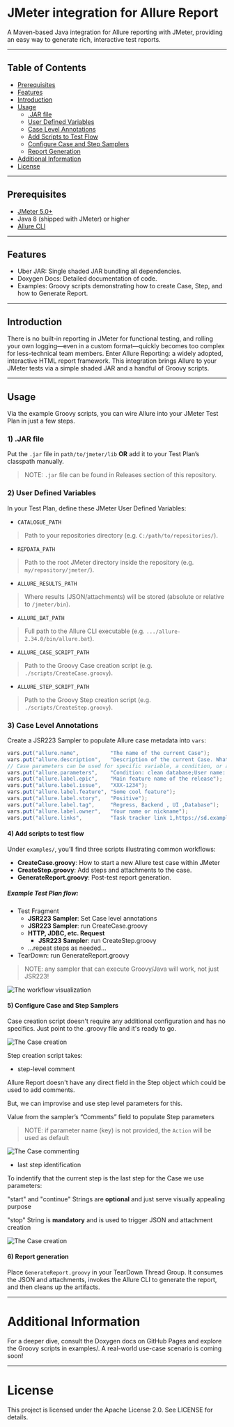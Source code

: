 # JMeter integration for Allure Report

A Maven-based Java integration for Allure reporting with JMeter, providing an easy way to generate rich, interactive test reports.

---

## Table of Contents

- [Prerequisites](#prerequisites)  
- [Features](#features)  
- [Introduction](#introduction)  
- [Usage](#usage)  
  - [.JAR file](#jar-file)  
  - [User Defined Variables](#user-defined-variables)  
  - [Case Level Annotations](#case-level-annotations)  
  - [Add Scripts to Test Flow](#add-scripts-to-test-flow)  
  - [Configure Case and Step Samplers](#configure-case-and-step-samplers)  
  - [Report Generation](#report-generation)  
- [Additional Information](#additional-information)  
- [License](#license)  

---

## Prerequisites
 - [JMeter 5.0+](https://jmeter.apache.org/download_jmeter.cgi)
 - Java 8 (shipped with JMeter) or higher
 - [Allure CLI](https://github.com/allure-framework/allure2/releases)

---

## Features
 - Uber JAR: Single shaded JAR bundling all dependencies.
 - Doxygen Docs: Detailed documentation of code.
 - Examples: Groovy scripts demonstrating how to create Case, Step, and how to Generate Report.

---

## Introduction
There is no built-in reporting in JMeter for functional testing, and rolling your own logging—even in a custom format—quickly becomes too complex for less-technical team members. Enter Allure Reporting: a widely adopted, interactive HTML report framework. This integration brings Allure to your JMeter tests via a simple shaded JAR and a handful of Groovy scripts.

---

##  Usage
Via the example Groovy scripts, you can wire Allure into your JMeter Test Plan in just a few steps.

### 1) .JAR file
Put the `.jar` file in `path/to/jmeter/lib` **OR** add it to your Test Plan’s classpath manually.
> NOTE: `.jar` file can be found in Releases section of this repository.

### 2) User Defined Variables
In your Test Plan, define these JMeter User Defined Variables:

- `CATALOGUE_PATH`  
>  Path to your repositories directory (e.g. `C:/path/to/repositories/`).  
- `REPDATA_PATH`  
>  Path to the root JMeter directory inside the repository (e.g. `my/repository/jmeter/`).  
- `ALLURE_RESULTS_PATH`  
>  Where results (JSON/attachments) will be stored (absolute or relative to `/jmeter/bin`).  
- `ALLURE_BAT_PATH`  
>  Full path to the Allure CLI executable (e.g. `.../allure-2.34.0/bin/allure.bat`).  
- `ALLURE_CASE_SCRIPT_PATH`  
>  Path to the Groovy Case creation script (e.g. `./scripts/CreateCase.groovy`).  
- `ALLURE_STEP_SCRIPT_PATH`  
>  Path to the Groovy Step creation script (e.g. `./scripts/CreateStep.groovy`). 

### 3) Case Level Annotations
Create a JSR223 Sampler to populate Allure case metadata into `vars`:
``` groovy
vars.put("allure.name",          "The name of the current Case");
vars.put("allure.description",   "Description of the current Case. What it does? What it consis of? What goal does achieve?");
// Case parameters can be used for specific variable, a condition, or additional information
vars.put("allure.parameters",    "Condition: clean database;User name: John Doe;Role: common user");
vars.put("allure.label.epic",    "Main feature name of the release");
vars.put("allure.label.issue",   "XXX-1234");
vars.put("allure.label.feature", "Some cool feature");
vars.put("allure.label.story",   "Positive");
vars.put("allure.label.tag",     "Regress, Backend , UI ,Database");
vars.put("allure.label.owner",   "Your name or nickname");
vars.put("allure.links",         "Task tracker link 1,https://sd.example.com/browse/XXX-1234,Task tracker link 2,https://sd.example.com/browse/XXX-5678");
```

#### 4) Add scripts to test flow
Under `examples/`, you’ll find three scripts illustrating common workflows:
- **CreateCase.groovy**: How to start a new Allure test case within JMeter
- **CreateStep.groovy**: Add steps and attachments to the case.
- **GenerateReport.groovy**: Post-test report generation.

##### Example Test Plan flow:
- Test Fragment
  - **JSR223 Sampler**: Set Case level annotations
  - **JSR223 Sampler**: run CreateCase.groovy
  - **HTTP, JDBC, etc. Request**
    - **JSR223 Sampler**: run CreateStep.groovy
  - …repeat steps as needed… 
 - TearDown: run GenerateReport.groovy

> NOTE: any sampler that can execute Groovy/Java will work, not just JSR223!

![The workflow visualization](imgs/workflow.jpg)

#### 5) Configure Case and Step Samplers
Case creation script doesn't require any additional configuration and has no specifics.
Just point to the .groovy file and it's ready to go.

![The Case creation](imgs/allureCase.jpg)

Step creation script takes:
- step-level comment

Allure Report doesn't have any direct field in the Step object which could be used to add comments.

But, we can improvise and use step level parameters for this.

Value from the sampler’s “Comments” field to populate Step parameters

> NOTE: if parameter name (key) is not provided, the `Action` will be used as default

![The Case commenting](imgs/allureStepComment.jpg)

- last step identification

To indentify that the current step is the last step for the Case we use parameters:

"start" and "continue" Strings are **optional** and just serve visually appealing purpose

"stop" String is **mandatory** and is used to trigger JSON and attachment creation

![The Case creation](imgs/allureStep.jpg)

#### 6) Report generation
Place `GenerateReport.groovy` in your TearDown Thread Group. It consumes the JSON and attachments, invokes the Allure CLI to generate the report, and then cleans up the artifacts.

---

# Additional Information
For a deeper dive, consult the Doxygen docs on GitHub Pages and explore the Groovy scripts in examples/. A real-world use-case scenario is coming soon!

---

# License
This project is licensed under the Apache License 2.0. See LICENSE for details.
